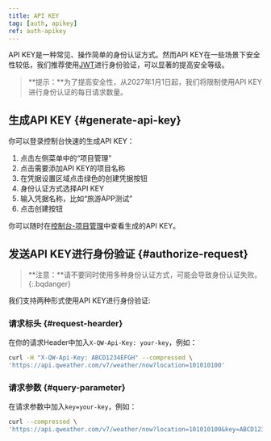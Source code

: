 ```yaml
---
title: API KEY
tag: [auth, apikey]
ref: auth-apikey
---
```


API KEY是一种常见、操作简单的身份认证方式。然而API KEY在一些场景下安全性较低，我们推荐使用[JWT](/docs/authentication/jwt/)进行身份验证，可以显著的提高安全等级。

> **提示：**为了提高安全性，从2027年1月1日起，我们将限制使用API KEY进行身份认证的每日请求数量。

## 生成API KEY {#generate-api-key}

你可以登录控制台快速的生成API KEY：

1. 点击左侧菜单中的“项目管理”
2. 点击需要添加API KEY的项目名称
3. 在凭据设置区域点击绿色的创建凭据按钮
4. 身份认证方式选择API KEY
5. 输入凭据名称，比如“旅游APP测试”
7. 点击创建按钮

你可以随时在[控制台-项目管理](https://console.qweather.com/#/apps)中查看生成的API KEY。

## 发送API KEY进行身份验证 {#authorize-request}

> **注意：**请不要同时使用多种身份认证方式，可能会导致身份认证失败。
{:.bqdanger}

我们支持两种形式使用API KEY进行身份验证:

### 请求标头 {#request-hearder}

在你的请求Header中加入`X-QW-Api-Key: your-key`，例如：

```bash
curl -H "X-QW-Api-Key: ABCD1234EFGH" --compressed \
'https://api.qweather.com/v7/weather/now?location=101010100'
```

### 请求参数 {#query-parameter}

在请求参数中加入`key=your-key`，例如：

```bash
curl --compressed \
'https://api.qweather.com/v7/weather/now?location=101010100&key=ABCD1234EFGH'
```



